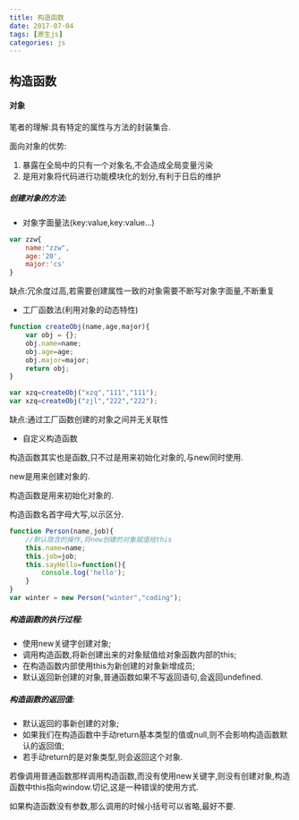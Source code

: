 ```yaml
---
title: 构造函数
date: 2017-07-04
tags: [原生js]
categories: js
---
```

## 构造函数

#### 对象

笔者的理解:具有特定的属性与方法的封装集合. 

面向对象的优势: 

1. 暴露在全局中的只有一个对象名,不会造成全局变量污染
2. 是用对象将代码进行功能模块化的划分,有利于日后的维护

##### 创建对象的方法:

* 对象字面量法(key:value,key:value...)
```js
var zzw{
    name:"zzw",
    age:'20',
    major:'cs'
}
```
缺点:冗余度过高,若需要创建属性一致的对象需要不断写对象字面量,不断重复

* 工厂函数法(利用对象的动态特性)
```js
function createObj(name,age,major){
    var obj = {};
    obj.name=name;
    obj.age=age;
    obj.major=major;
    return obj;
}

var xzq=createObj("xzq","111","111");
var xzq=createObj("zjl","222","222");
```
缺点:通过工厂函数创建的对象之间并无关联性

* 自定义构造函数

构造函数其实也是函数,只不过是用来初始化对象的,与new同时使用.

new是用来创建对象的.

构造函数是用来初始化对象的.

构造函数名首字母大写,以示区分.
```js
function Person(name,job){
    //默认隐含的操作,将new创建的对象赋值给this
    this.name=name;
    this.job=job;
    this.sayHello=function(){
        console.log('hello');
    }
}
var winter = new Person("winter","coding");
```
##### 构造函数的执行过程: 

* 使用new关键字创建对象;
* 调用构造函数,将新创建出来的对象赋值给对象函数内部的this;
* 在构造函数内部使用this为新创建的对象新增成员;
* 默认返回新创建的对象,普通函数如果不写返回语句,会返回undefined.

##### 构造函数的返回值:

* 默认返回的事新创建的对象;
* 如果我们在构造函数中手动return基本类型的值或null,则不会影响构造函数默认的返回值;
* 若手动return的是对象类型,则会返回这个对象.

若像调用普通函数那样调用构造函数,而没有使用new关键字,则没有创建对象,构造函数中this指向window.切记,这是一种错误的使用方式.

如果构造函数没有参数,那么调用的时候小括号可以省略,最好不要.